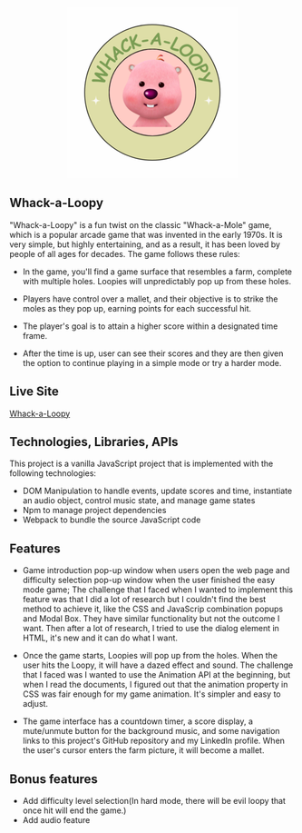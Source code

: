 
<p align="center">
  <img src="./logo.png" />
</p>

## Whack-a-Loopy

"Whack-a-Loopy" is a fun twist on the classic "Whack-a-Mole" game, which is a popular arcade game that was invented in the early 1970s. It is very simple, but highly entertaining, and as a result, it has been loved by people of all ages for decades. The game follows these rules:

- In the game, you'll find a game surface that resembles a farm, complete with multiple holes. Loopies will unpredictably pop up from these holes.

- Players have control over a mallet, and their objective is to strike the moles as they pop up, earning points for each successful hit.

- The player's goal is to attain a higher score within a designated time frame.

- After the time is up, user can see their scores and they are then given the option to continue playing in a simple mode or try a harder mode.


##  Live Site
[Whack-a-Loopy](elevenstand7.github.io/JSProject)


## Technologies, Libraries, APIs

This project is a vanilla JavaScript project that is implemented with the following technologies:

*   DOM Manipulation to handle events, update scores and time, instantiate an audio object, control music state, and manage game states
*   Npm to manage project dependencies
*   Webpack to bundle the source JavaScript code


##  Features

* Game introduction pop-up window when users open the web page and difficulty selection pop-up window when the user finished the easy mode game; The challenge that I faced when I wanted to implement this feature was that I did a lot of research but I couldn't find the best method to achieve it, like the CSS and JavaScrip combination popups and Modal Box. They have similar functionality but not the outcome I want. Then after a lot of research, I tried to use the dialog element in HTML, it's new and it can do what I want.

* Once the game starts, Loopies will pop up from the holes. When the user hits the Loopy, it will have a dazed effect and sound. The challenge that I faced was I wanted to use the Animation API at the beginning, but when I read the documents, I figured out that the animation property in CSS was fair enough for my game animation. It's simpler and easy to adjust.

* The game interface has a countdown timer, a score display, a mute/unmute button for the background music, and some navigation links to this project's GitHub repository and my LinkedIn profile. When the user's cursor enters the farm picture, it will become a mallet.



## Bonus features
*   Add difficulty level selection(In hard mode, there will be evil loopy that once hit will end the game.)
*   Add audio feature

